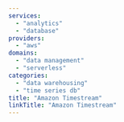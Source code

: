```yaml
---
services:
  - "analytics"
  - "database"
providers:
  - "aws"
domains:
  - "data management"
  - "serverless"
categories:
  - "data warehousing"
  - "time series db"
title: "Amazon Timestream" 
linkTitle: "Amazon Timestream"
---
```

